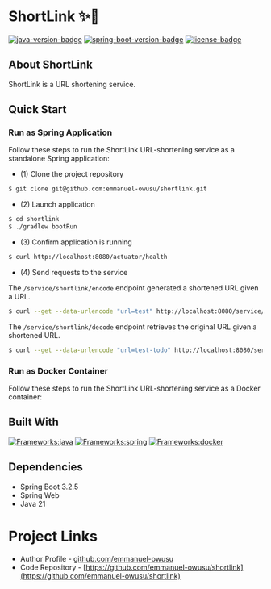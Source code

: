 # ShortLink ✨🔗
[![java-version-badge](https://img.shields.io/badge/Java-21-blue)](https://www.oracle.com/java/technologies/downloads/#java21)
[![spring-boot-version-badge](https://img.shields.io/badge/Spring_Boot-3.2.5-yellow)](https://spring.io/projects/spring-boot)
[![license-badge](https://img.shields.io/badge/License-MIT-green)](LICENSE)

## About ShortLink
ShortLink is a URL shortening service.

## Quick Start

### Run as Spring Application
Follow these steps to run the ShortLink URL-shortening service as a standalone Spring application:

* (1) Clone the project repository
```zsh
$ git clone git@github.com:emmanuel-owusu/shortlink.git
```
* (2) Launch application

```zsh
$ cd shortlink
$ ./gradlew bootRun
```
* (3) Confirm application is running
```zsh
$ curl http://localhost:8080/actuator/health
```
* (4) Send requests to the service

The `/service/shortlink/encode` endpoint generated a shortened URL given a URL.
```zsh
$ curl --get --data-urlencode "url=test" http://localhost:8080/service/shortlink/encode
```
The `/service/shortlink/decode` endpoint retrieves the original URL given a shortened URL.

```zsh
$ curl --get --data-urlencode "url=test-todo" http://localhost:8080/service/shortlink/decode
```

### Run as Docker Container
Follow these steps to run the ShortLink URL-shortening service as a Docker container:

## Built With
[![Frameworks:java](https://skillicons.dev/icons?i=java)](https://www.oracle.com/java/)
[![Frameworks:spring](https://skillicons.dev/icons?i=spring)](https://spring.io/)
[![Frameworks:docker](https://skillicons.dev/icons?i=docker)](https://www.docker.com/)

## Dependencies
* Spring Boot 3.2.5
* Spring Web
* Java 21

# Project Links
* Author Profile - [github.com/emmanuel-owusu](https://github.com/emmanuel-owusu)
* Code Repository - [https://github.com/emmanuel-owusu/shortlink](https://github.com/emmanuel-owusu/shortlink)